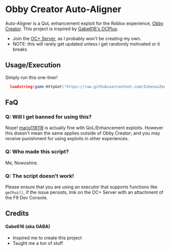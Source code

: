 # Obby Creator Auto-Aligner
Auto-Aligner is a QoL enhancement exploit for the Roblox experience, [Obby Creator](https://rblx.games/2913303231 "Roblox - Obby Creator"). This project is inspired by [Gabe616's OCPlus](https://github.com/Gabe616/OCPlus "GitHub").

* Join the [OC+ Server](https://discord.gg/Mpw6b7vQfJ "Discord Invite"), as I probably won't be creating my own.
* NOTE: this will rarely get updated unless i get randomly motivated or it breaks

## Usage/Execution
Simply run this one-liner!
```lua
  loadstring(game:HttpGet("https://raw.githubusercontent.com/ZxhenusZenoix/Obby-Creator-Scripts/main/OC%20Auto-Aligner.lua"))()
```

## FaQ
### Q: Will I get banned for using this?
Nope! [mario118118](https://rblx.name/29444141 "Roblox User Profile - mario118118") is actually fine with QoL/Enhancement exploits. However this doesn't mean the same applies outside of Obby Creator; and you may receive punishment for using exploits in other experiences.

### Q: Who made this script?
Me, Nowoshire.

### Q: The script doesn't work!
Please ensure that you are using an executor that supports functions like ```gethui()```, if the issue persists, lmk on the OC+ Server with an attachment of the F9 Dev Console.

## Credits
#### Gabe616 (aka GABA)
* Inspired me to create this project
* Taught me a ton of stuff
